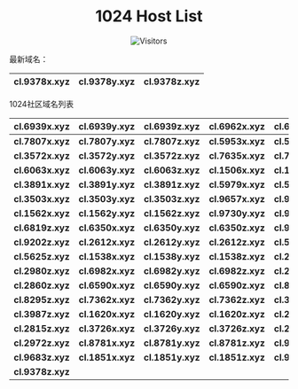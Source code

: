 <h1 align="center">1024 Host List</h1>
<p align="center" class="shields">
    <img src="https://img.shields.io/endpoint?url=https%3A%2F%2Fhits.dwyl.com%2Fpooneyy%2F1024-Host-List.json%3Fshow%3Dunique&style=flat-square&label=%E8%AE%BF%E9%97%AE%E4%BA%BA%E6%95%B0&labelColor=pink&color=default" alt="Visitors"/>
</p>
最新域名：

| cl.9378x.xyz | cl.9378y.xyz | cl.9378z.xyz |
| ---- | ---- | ---- |

1024社区域名列表

| cl.6939x.xyz | cl.6939y.xyz | cl.6939z.xyz | cl.6962x.xyz | cl.6962y.xyz | cl.6962z.xyz |
| :---: | :---: | :---: | :---: | :---: | :---: |
| **cl.7807x.xyz** | **cl.7807y.xyz** | **cl.7807z.xyz** | **cl.5953x.xyz** | **cl.5953y.xyz** | **cl.5953z.xyz** |
| **cl.3572x.xyz** | **cl.3572y.xyz** | **cl.3572z.xyz** | **cl.7635x.xyz** | **cl.7635y.xyz** | **cl.7635z.xyz** |
| **cl.6063x.xyz** | **cl.6063y.xyz** | **cl.6063z.xyz** | **cl.1506x.xyz** | **cl.1506y.xyz** | **cl.1506z.xyz** |
| **cl.3891x.xyz** | **cl.3891y.xyz** | **cl.3891z.xyz** | **cl.5979x.xyz** | **cl.5979y.xyz** | **cl.5979z.xyz** |
| **cl.3503x.xyz** | **cl.3503y.xyz** | **cl.3503z.xyz** | **cl.9657x.xyz** | **cl.9657y.xyz** | **cl.9657z.xyz** |
| **cl.1562x.xyz** | **cl.1562y.xyz** | **cl.1562z.xyz** | **cl.9730y.xyz** | **cl.9730z.xyz** | **cl.6819y.xyz** |
| **cl.6819z.xyz** | **cl.6350x.xyz** | **cl.6350y.xyz** | **cl.6350z.xyz** | **cl.9202x.xyz** | **cl.9202y.xyz** |
| **cl.9202z.xyz** | **cl.2612x.xyz** | **cl.2612y.xyz** | **cl.2612z.xyz** | **cl.5625x.xyz** | **cl.5625y.xyz** |
| **cl.5625z.xyz** | **cl.1538x.xyz** | **cl.1538y.xyz** | **cl.1538z.xyz** | **cl.2980x.xyz** | **cl.2980y.xyz** |
| **cl.2980z.xyz** | **cl.6982x.xyz** | **cl.6982y.xyz** | **cl.6982z.xyz** | **cl.2860x.xyz** | **cl.2860y.xyz** |
| **cl.2860z.xyz** | **cl.6590x.xyz** | **cl.6590y.xyz** | **cl.6590z.xyz** | **cl.8295x.xyz** | **cl.8295y.xyz** |
| **cl.8295z.xyz** | **cl.7362x.xyz** | **cl.7362y.xyz** | **cl.7362z.xyz** | **cl.3987x.xyz** | **cl.3987y.xyz** |
| **cl.3987z.xyz** | **cl.1620x.xyz** | **cl.1620y.xyz** | **cl.1620z.xyz** | **cl.2815x.xyz** | **cl.2815y.xyz** |
| **cl.2815z.xyz** | **cl.3726x.xyz** | **cl.3726y.xyz** | **cl.3726z.xyz** | **cl.2972x.xyz** | **cl.2972y.xyz** |
| **cl.2972z.xyz** | **cl.8781x.xyz** | **cl.8781y.xyz** | **cl.8781z.xyz** | **cl.9683x.xyz** | **cl.9683y.xyz** |
| **cl.9683z.xyz** | **cl.1851x.xyz** | **cl.1851y.xyz** | **cl.1851z.xyz** | **cl.9378x.xyz** | **cl.9378y.xyz** |
| **cl.9378z.xyz** |

